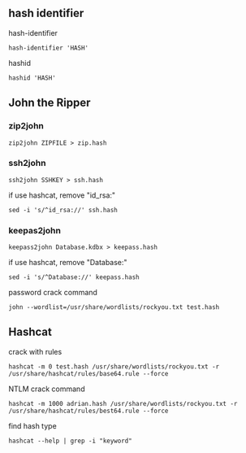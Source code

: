 ## hash identifier
hash-identifier
```
hash-identifier 'HASH'
```

hashid
```
hashid 'HASH'
```

## John the Ripper
### zip2john
```
zip2john ZIPFILE > zip.hash
```

### ssh2john
```
ssh2john SSHKEY > ssh.hash
```

if use hashcat, remove "id_rsa:"
```
sed -i 's/^id_rsa://' ssh.hash
```
### keepas2john
```
keepass2john Database.kdbx > keepass.hash
```

if use hashcat, remove "Database:"
```
sed -i 's/^Database://' keepass.hash
```

password crack command
```
john --wordlist=/usr/share/wordlists/rockyou.txt test.hash
```

## Hashcat

crack with rules
```
hashcat -m 0 test.hash /usr/share/wordlists/rockyou.txt -r /usr/share/hashcat/rules/base64.rule --force
```

NTLM crack command
```
hashcat -m 1000 adrian.hash /usr/share/wordlists/rockyou.txt -r /usr/share/hashcat/rules/best64.rule --force
```

find hash type
```
hashcat --help | grep -i "keyword"
```